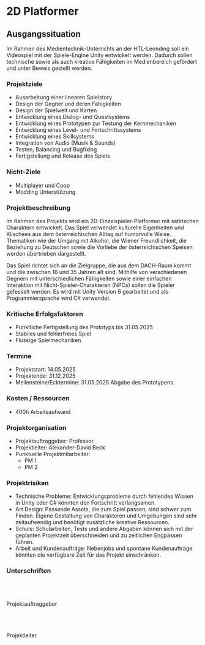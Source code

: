 # 2D Platformer

## Ausgangssituation

Im Rahmen des Medientechnik-Unterrichts an der HTL-Leonding soll ein Videospiel mit der Spiele-Engine Unity entwickelt werden. Dadurch sollen technische sowie als auch kreative Fähigkeiten im Medienbereich gefördert und unter Beweis gestellt werden.

### Projektziele

- Ausarbeitung einer linearen Spielstory
- Design der Gegner und deren Fähigkeiten
- Design der Spielwelt und Karten
- Entwicklung eines Dialog- und Questsystems
- Entwicklung eines Prototypen zur Testung der Kernmechaniken
- Entwicklung eines Level- und Fortschrittssystems
- Entwicklung eines Skillsystems
- Integration von Audio (Musik & Sounds)
- Testen, Balancing und Bugfixing
- Fertigstellung und Release des Spiels

  
### Nicht-Ziele
- Multiplayer und Coop
- Modding Unterstützung


### Projektbeschreibung

Im Rahmen des Projekts wird ein 2D-Einzelspieler-Platformer mit satirischen Charaktern entwickelt. Das Spiel verwendet kulturelle Eigenheiten und Klischees aus dem österreichischen Alltag auf humorvolle Weise. Thematiken wie der Umgang mit Alkohol, die Wiener Freundlichkeit, die Beziehung zu Deutschen sowie die Vorliebe der österreichischen Speisen werden übertrieben dargestellt.

Das Spiel richtet sich an die Zielgruppe, die aus dem DACH-Raum kommt und die zwischen 16 und 35 Jahren alt sind. Mithilfe von verschiedenen Gegnern mit unterschiedlichen Fähigkeiten sowie einer einfachen Interaktion mit Nicht-Spieler-Charakteren (NPCs) sollen die Spieler gefesselt werden. Es wird mit Unity Version 6 gearbeitet und als Programmiersprache wird C# verwendet.


### Kritische Erfolgsfaktoren 
- Pünktliche Fertigstellung des Prototyps bis 31.05.2025
- Stabiles und fehlerfreies Spiel
- Flüssige Spielmechaniken


### Termine
- Projektstart: 14.05.2025
- Projektende: 31.12.2025
- Meilensteine/Ecktermine: 31.05.2025 Abgabe des Prototypens

### Kosten / Ressourcen 
- 400h Arbeitsaufwand

### Projektorganisation
- Projektauftraggeber: Professor
- Projektleiter: Alexander-David Beck
- Punktuelle Projektmitarbeiter:
  - PM 1
  - PM 2

### Projektrisiken
- Technische Probleme: Entwicklungsprobleme durch fehlendes Wissen in Unity oder C# könnten den Fortschritt verlangsamen.  
- Art Design: Passende Assets, die zum Spiel passen, sind schwer zum Finden. Eigene Gestaltung von Charakteren und Umgebungen sind sehr zeitaufwendig und benötigt zusätzliche kreative Ressourcen.
- Schule: Schularbeiten, Tests und andere Abgaben können sich mit der geplanten Projektzeit überschneiden und zu zeitlichen Engpässen führen.
- Arbeit und Kundenaufträge: Nebenjobs und spontane Kundenaufträge könnten die verfügbare Zeit für das Projekt einschränken.

### Unterschriften
<br><br><br>
Projektauftraggeber

<br><br><br>
Projektleiter  
